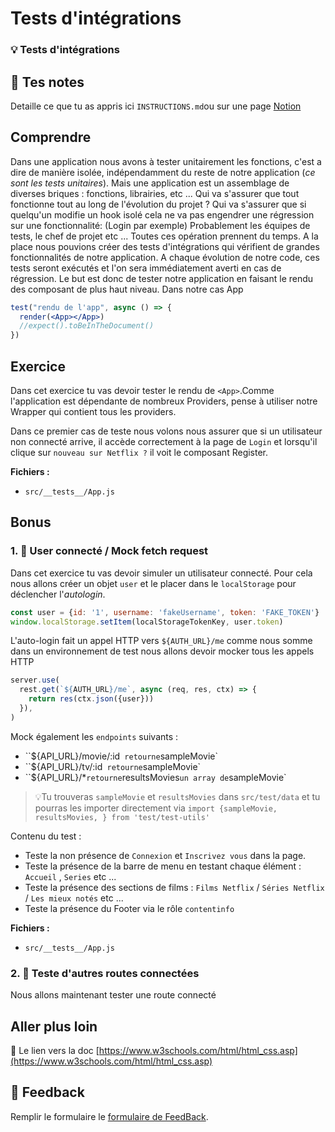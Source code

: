 # Tests d'intégrations

### 💡 Tests d'intégrations

## 📝 Tes notes

Detaille ce que tu as appris ici
`INSTRUCTIONS.md`ou sur une page [Notion](https://go.mikecodeur.com/course-notes-template)

## Comprendre

Dans une application nous avons à tester unitairement les fonctions, c'est a
dire de manière isolée, indépendamment du reste de notre application (_ce sont
les tests unitaires_). Mais une application est un assemblage de diverses
briques : fonctions, librairies, etc ... Qui va s'assurer que tout fonctionne
tout au long de l'évolution du projet ? Qui va s'assurer que si quelqu'un
modifie un hook isolé cela ne va pas engendrer une régression sur une
fonctionnalité: (Login par exemple) Probablement les équipes de tests, le chef
de projet etc ... Toutes ces opération prennent du temps. A la place nous
pouvions créer des tests d'intégrations qui vérifient de grandes fonctionnalités
de notre application. A chaque évolution de notre code, ces tests seront
exécutés et l'on sera immédiatement averti en cas de régression. Le but est donc
de tester notre application en faisant le rendu des composant de plus haut
niveau. Dans notre cas App

```jsx
test("rendu de l'app", async () => {
  render(<App></App>)
  //expect().toBeInTheDocument()
})
```

## Exercice

Dans cet exercice tu vas devoir tester le rendu de `<App>`.Comme l'application
est dépendante de nombreux Providers, pense à utiliser notre Wrapper qui
contient tous les providers.

Dans ce premier cas de teste nous volons nous assurer que si un utilisateur non
connecté arrive, il accède correctement à la page de `Login` et lorsqu'il clique
sur `nouveau sur Netflix ?` il voit le composant Register.

**Fichiers :**

- `src/__tests__/App.js`

## Bonus

### 1. 🚀 User connecté / Mock fetch request

Dans cet exercice tu vas devoir simuler un utilisateur connecté. Pour cela nous
allons créer un objet `user` et le placer dans le `localStorage` pour déclencher
l'_autologin_.

```jsx
const user = {id: '1', username: 'fakeUsername', token: 'FAKE_TOKEN'}
window.localStorage.setItem(localStorageTokenKey, user.token)
```

L'auto-login fait un appel HTTP vers `${AUTH_URL}/me` comme nous somme dans un
environnement de test nous allons devoir mocker tous les appels HTTP

```jsx
server.use(
  rest.get(`${AUTH_URL}/me`, async (req, res, ctx) => {
    return res(ctx.json({user}))
  }),
)
```

Mock également les `endpoints` suivants :

- ``${API_URL}/movie/:id` retourne`sampleMovie`
- ``${API_URL}/tv/:id` retourne`sampleMovie`
- ``${API_URL}/*` retourne `resultsMovies` un array de `sampleMovie`

> 💡Tu trouveras `sampleMovie` et `resultsMovies` dans `src/test/data` et tu
> pourras les importer directement via
> `import {sampleMovie, resultsMovies, } from 'test/test-utils'`

Contenu du test :

- Teste la non présence de `Connexion` et `Inscrivez vous` dans la page.
- Teste la présence de la barre de menu en testant chaque élément : `Accueil` ,
  `Series` etc ...
- Teste la présence des sections de films : `Films Netflix` / `Séries Netflix` /
  `Les mieux notés` etc ...
- Teste la présence du Footer via le rôle `contentinfo`

**Fichiers :**

- `src/__tests__/App.js`

### 2. 🚀 Teste d'autres routes connectées

Nous allons maintenant tester une route connecté

## Aller plus loin

📑 Le lien vers la doc
[https://www.w3schools.com/html/html_css.asp](https://www.w3schools.com/html/html_css.asp)

## 🐜 Feedback

Remplir le formulaire le
[formulaire de FeedBack](https://go.mikecodeur.com/cours-react-avis).

